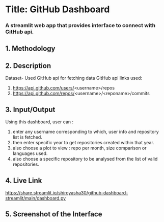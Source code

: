 # Title: GitHub Dashboard
### A streamlit web app that provides interface to connect with GitHub api.

## 1. Methodology


## 2. Description
Dataset- Used GitHub api for fetching data
GitHub api links used: 
1. https://api.github.com/users/<username\>/repos
2. https://api.github.com/repos/<username\>/<reponame\>/commits

## 3. Input/Output
Using this dashboard, user can : 
1. enter any username corresponding to which, user info and repository list is fetched.
2. then enter specific year to get repositories created within that year.
3. also choose a plot to view : repo per month, size comparison or languages used.
4. also choose a specific repository to be analysed from the list of valid repositories.

## 4. Live Link
https://share.streamlit.io/shiroyasha30/github-dashboard-streamlit/main/dashboard.py

## 5. Screenshot of the Interface


